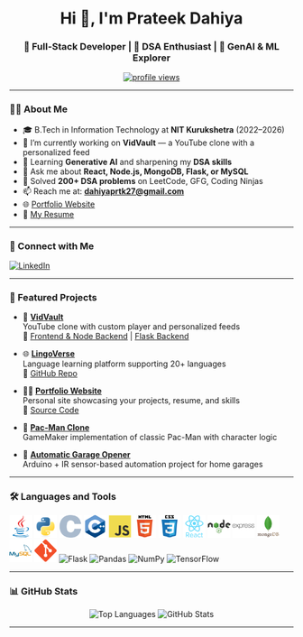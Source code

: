 <h1 align="center">Hi 👋, I'm Prateek Dahiya</h1>
<h3 align="center">🚀 Full-Stack Developer | 🎯 DSA Enthusiast | 🤖 GenAI & ML Explorer</h3>

<p align="center">
  <a href="https://github.com/PrateekDahiya">
    <img src="https://komarev.com/ghpvc/?username=PrateekDahiya&label=Profile%20views&color=0e75b6&style=flat" alt="profile views" />
  </a>
</p>

---

### 👨‍💻 About Me

- 🎓 B.Tech in Information Technology at **NIT Kurukshetra** (2022–2026)
- 🔭 I’m currently working on **VidVault** — a YouTube clone with a personalized feed
- 🌱 Learning **Generative AI** and sharpening my **DSA skills**
- 💬 Ask me about **React, Node.js, MongoDB, Flask, or MySQL**
- 🧠 Solved **200+ DSA problems** on LeetCode, GFG, Coding Ninjas
- 📫 Reach me at: **dahiyaprtk27@gmail.com**
- 🌐 [Portfolio Website](https://dahiya-prtk.web.app)
- 📄 [My Resume](https://dahiya-prtk.web.app)

---

### 🔗 Connect with Me

<p align="left">
  <a href="https://linkedin.com/in/dahiyaprtk27" target="_blank">
    <img src="https://raw.githubusercontent.com/rahuldkjain/github-profile-readme-generator/master/src/images/icons/Social/linked-in-alt.svg" alt="LinkedIn" height="30" width="40" />
  </a>
</p>

---

### 🚀 Featured Projects

- 🎥 **[VidVault](https://canvas-fulcrum-386304.web.app)**  
  YouTube clone with custom player and personalized feeds  
  🔗 [Frontend & Node Backend](https://github.com/PrateekDahiya/YouTube-Clone) | [Flask Backend](https://github.com/PrateekDahiya/Flaskapp)

- 🌐 **[LingoVerse](https://lingoverse-37674.web.app/)**  
  Language learning platform supporting 20+ languages  
  🔗 [GitHub Repo](https://github.com/PrateekDahiya/LanguageLearning)

- 🧑‍💼 **[Portfolio Website](https://dahiya-prtk.web.app)**  
  Personal site showcasing your projects, resume, and skills  
  🔗 [Source Code](https://github.com/PrateekDahiya/my-portfolio)

- 👾 **[Pac-Man Clone](https://dahiya-prtk27.itch.io/pacman-clone)**  
  GameMaker implementation of classic Pac-Man with character logic

- 🔧 **[Automatic Garage Opener](https://www.tinkercad.com/things/7rnUvI87Rk0-automatic-garage-opener)**  
  Arduino + IR sensor-based automation project for home garages

---

### 🛠️ Languages and Tools

<p align="left">
  <img src="https://raw.githubusercontent.com/devicons/devicon/master/icons/java/java-original.svg" alt="Java" width="40"/>
  <img src="https://raw.githubusercontent.com/devicons/devicon/master/icons/python/python-original.svg" alt="Python" width="40"/>
  <img src="https://raw.githubusercontent.com/devicons/devicon/master/icons/c/c-original.svg" alt="C" width="40"/>
  <img src="https://raw.githubusercontent.com/devicons/devicon/master/icons/cplusplus/cplusplus-original.svg" alt="C++" width="40"/>
  <img src="https://raw.githubusercontent.com/devicons/devicon/master/icons/javascript/javascript-original.svg" alt="JavaScript" width="40"/>
  <img src="https://raw.githubusercontent.com/devicons/devicon/master/icons/html5/html5-original-wordmark.svg" alt="HTML" width="40"/>
  <img src="https://raw.githubusercontent.com/devicons/devicon/master/icons/css3/css3-original-wordmark.svg" alt="CSS" width="40"/>
  <img src="https://raw.githubusercontent.com/devicons/devicon/master/icons/react/react-original-wordmark.svg" alt="React" width="40"/>
  <img src="https://raw.githubusercontent.com/devicons/devicon/master/icons/nodejs/nodejs-original-wordmark.svg" alt="Node.js" width="40"/>
  <img src="https://raw.githubusercontent.com/devicons/devicon/master/icons/express/express-original-wordmark.svg" alt="Express" width="40"/>
  <img src="https://raw.githubusercontent.com/devicons/devicon/master/icons/mongodb/mongodb-original-wordmark.svg" alt="MongoDB" width="40"/>
  <img src="https://raw.githubusercontent.com/devicons/devicon/master/icons/mysql/mysql-original-wordmark.svg" alt="MySQL" width="40"/>
  <img src="https://raw.githubusercontent.com/devicons/devicon/master/icons/git/git-original.svg" alt="Git" width="40"/>
  <img src="https://cdn.jsdelivr.net/gh/devicons/devicon/icons/flask/flask-original.svg" alt="Flask" width="40"/>
  <img src="https://cdn.jsdelivr.net/gh/devicons/devicon/icons/pandas/pandas-original.svg" alt="Pandas" width="40"/>
  <img src="https://cdn.jsdelivr.net/gh/devicons/devicon/icons/numpy/numpy-original.svg" alt="NumPy" width="40"/>
  <img src="https://cdn.jsdelivr.net/gh/devicons/devicon/icons/tensorflow/tensorflow-original.svg" alt="TensorFlow" width="40"/>
</p>

---

### 📊 GitHub Stats

<p align="center">
  <img src="https://github-readme-stats.vercel.app/api/top-langs?username=PrateekDahiya&show_icons=true&locale=en&layout=compact&theme=tokyonight" alt="Top Languages" />
  <img src="https://github-readme-stats.vercel.app/api?username=PrateekDahiya&show_icons=true&locale=en&theme=tokyonight" alt="GitHub Stats" />
</p>

---

<!---
PrateekDahiya/PrateekDahiya is a ✨ special ✨ repository because its `README.md` appears on your GitHub profile.
-->

